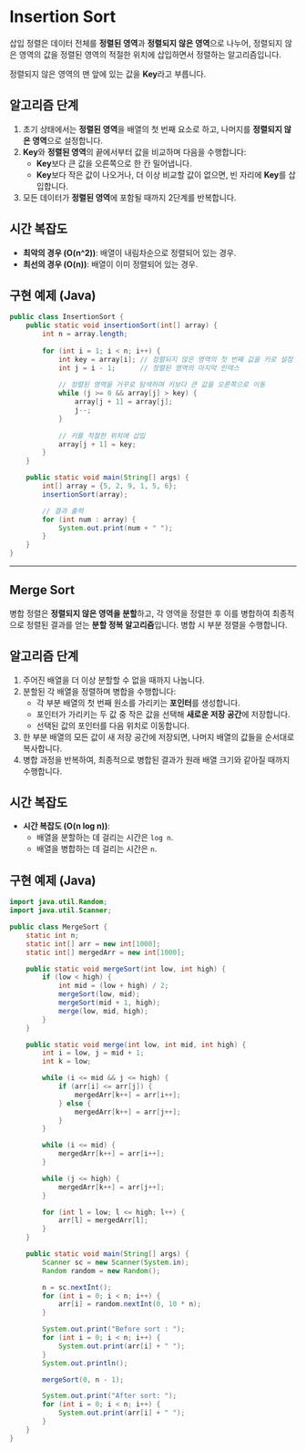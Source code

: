 # Insertion Sort

삽입 정렬은 데이터 전체를 **정렬된 영역**과 **정렬되지 않은 영역**으로 나누어, 정렬되지 않은 영역의 값을 정렬된 영역의 적절한 위치에 삽입하면서 정렬하는 알고리즘입니다.

정렬되지 않은 영역의 맨 앞에 있는 값을 **Key**라고 부릅니다.

## 알고리즘 단계
1. 초기 상태에서는 **정렬된 영역**을 배열의 첫 번째 요소로 하고, 나머지를 **정렬되지 않은 영역**으로 설정합니다.
2. **Key**와 **정렬된 영역**의 끝에서부터 값을 비교하며 다음을 수행합니다:
   - **Key**보다 큰 값을 오른쪽으로 한 칸 밀어냅니다.
   - **Key**보다 작은 값이 나오거나, 더 이상 비교할 값이 없으면, 빈 자리에 **Key**를 삽입합니다.
3. 모든 데이터가 **정렬된 영역**에 포함될 때까지 2단계를 반복합니다.

## 시간 복잡도
- **최악의 경우 (O(n^2))**: 배열이 내림차순으로 정렬되어 있는 경우.
- **최선의 경우 (O(n))**: 배열이 이미 정렬되어 있는 경우.

## 구현 예제 (Java)
```java
public class InsertionSort {
    public static void insertionSort(int[] array) {
        int n = array.length;
        
        for (int i = 1; i < n; i++) {
            int key = array[i]; // 정렬되지 않은 영역의 첫 번째 값을 키로 설정
            int j = i - 1;      // 정렬된 영역의 마지막 인덱스
            
            // 정렬된 영역을 거꾸로 탐색하며 키보다 큰 값을 오른쪽으로 이동
            while (j >= 0 && array[j] > key) {
                array[j + 1] = array[j];
                j--;
            }
            
            // 키를 적절한 위치에 삽입
            array[j + 1] = key;
        }
    }

    public static void main(String[] args) {
        int[] array = {5, 2, 9, 1, 5, 6};
        insertionSort(array);

        // 결과 출력
        for (int num : array) {
            System.out.print(num + " ");
        }
    }
}
```

---

## Merge Sort

병합 정렬은 **정렬되지 않은 영역을 분할**하고, 각 영역을 정렬한 후 이를 병합하여 최종적으로 정렬된 결과를 얻는 **분할 정복 알고리즘**입니다. 병합 시 부분 정렬을 수행합니다.

## 알고리즘 단계
1. 주어진 배열을 더 이상 분할할 수 없을 때까지 나눕니다.
2. 분할된 각 배열을 정렬하며 병합을 수행합니다:
   - 각 부분 배열의 첫 번째 원소를 가리키는 **포인터**를 생성합니다.
   - 포인터가 가리키는 두 값 중 작은 값을 선택해 **새로운 저장 공간**에 저장합니다.
   - 선택된 값의 포인터를 다음 위치로 이동합니다.
3. 한 부분 배열의 모든 값이 새 저장 공간에 저장되면, 나머지 배열의 값들을 순서대로 복사합니다.
4. 병합 과정을 반복하여, 최종적으로 병합된 결과가 원래 배열 크기와 같아질 때까지 수행합니다.

## 시간 복잡도
- **시간 복잡도 (O(n log n))**:
   - 배열을 분할하는 데 걸리는 시간은 `log n`.
   - 배열을 병합하는 데 걸리는 시간은 `n`.

## 구현 예제 (Java)
```java
import java.util.Random;
import java.util.Scanner;

public class MergeSort {
    static int n;
    static int[] arr = new int[1000];
    static int[] mergedArr = new int[1000];

    public static void mergeSort(int low, int high) {
        if (low < high) {
            int mid = (low + high) / 2;
            mergeSort(low, mid);
            mergeSort(mid + 1, high);
            merge(low, mid, high);
        }
    }

    public static void merge(int low, int mid, int high) {
        int i = low, j = mid + 1;
        int k = low;

        while (i <= mid && j <= high) {
            if (arr[i] <= arr[j]) {
                mergedArr[k++] = arr[i++];
            } else {
                mergedArr[k++] = arr[j++];
            }
        }

        while (i <= mid) {
            mergedArr[k++] = arr[i++];
        }

        while (j <= high) {
            mergedArr[k++] = arr[j++];
        }

        for (int l = low; l <= high; l++) {
            arr[l] = mergedArr[l];
        }
    }

    public static void main(String[] args) {
        Scanner sc = new Scanner(System.in);
        Random random = new Random();

        n = sc.nextInt();
        for (int i = 0; i < n; i++) {
            arr[i] = random.nextInt(0, 10 * n);
        }

        System.out.print("Before sort : ");
        for (int i = 0; i < n; i++) {
            System.out.print(arr[i] + " ");
        }
        System.out.println();

        mergeSort(0, n - 1);

        System.out.print("After sort: ");
        for (int i = 0; i < n; i++) {
            System.out.print(arr[i] + " ");
        }
    }
}
```

